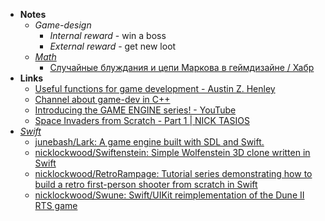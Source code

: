 - **Notes**
	- *Game-design*
		- *Internal reward* - win a boss
		- *External reward* - get new loot
	- *[Math](Math.md)*
		- [Случайные блуждания и цепи Маркова в геймдизайне / Хабр](https://habr.com/ru/company/mygames/blog/664392/)
- **Links**
	- [Useful functions for game development - Austin Z. Henley](https://web.eecs.utk.edu/~azh/blog/usefulfunctions.html)
	- [Channel about game-dev in C++](https://youtube.com/c/MollyRocket)
	- [Introducing the GAME ENGINE series! - YouTube](https://www.youtube.com/watch?v=JxIZbV_XjAs&list=PLlrATfBNZ98dC-V-N3m0Go4deliWHPFwT)
	- [Space Invaders from Scratch - Part 1 | NICK TASIOS](http://nicktasios.nl/posts/space-invaders-from-scratch-part-1.html)
- *[Swift](Information%20Technology/Programming/Swift.md)*
	- [junebash/Lark: A game engine built with SDL and Swift.](https://github.com/junebash/Lark)
	- [nicklockwood/Swiftenstein: Simple Wolfenstein 3D clone written in Swift](https://github.com/nicklockwood/Swiftenstein)
	- [nicklockwood/RetroRampage: Tutorial series demonstrating how to build a retro first-person shooter from scratch in Swift](https://github.com/nicklockwood/RetroRampage)
	- [nicklockwood/Swune: Swift/UIKit reimplementation of the Dune II RTS game](https://github.com/nicklockwood/Swune)